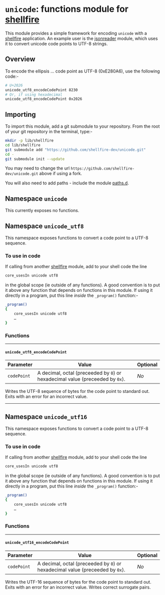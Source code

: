 # `unicode`: functions module for [shellfire]

This module provides a simple framework for encoding `unicode` with a [shellfire] application. An example user is the [jsonreader] module, which uses it to convert unicode code points to UTF-8 strings.

## Overview

To encode the ellipsis … code point as UTF-8 (0xE280A6), use the following code:-

```bash
# U+2026
unicode_utf8_encodeCodePoint 8230
# Or, if using hexadecimal
unicode_utf8_encodeCodePoint 0x2026
```

## Importing

To import this module, add a git submodule to your repository. From the root of your git repository in the terminal, type:-
```bash
mkdir -p lib/shellfire
cd lib/shellfire
git submodule add "https://github.com/shellfire-dev/unicode.git"
cd -
git submodule init --update
```

You may need to change the url `https://github.com/shellfire-dev/unicode.git` above if using a fork.

You will also need to add paths - include the module [paths.d].

## Namespace `unicode`

This currently exposes no functions.


## Namespace `unicode_utf8`

This namespace exposes functions to convert a code point to a UTF-8 sequence.

### To use in code

If calling from another [shellfire] module, add to your shell code the line
```bash
core_usesIn unicode utf8
```
in the global scope (ie outside of any functions). A good convention is to put it above any function that depends on functions in this module. If using it directly in a program, put this line _inside_ the `_program()` function:-

```bash
_program()
{
	core_usesIn unicode utf8
	…
}
```

### Functions

***
#### `unicode_utf8_encodeCodePoint`

|Parameter|Value|Optional|
|---------|-----|--------|
|`codePoint`|A decimal, octal (preceeded by `0`) or hexadecimal value (preceeded by `0x`).|_No_|

Writes the UTF-8 sequence of bytes for the code point to standard out. Exits with an error for an incorrect value.

***
## Namespace `unicode_utf16`

This namespace exposes functions to convert a code point to a UTF-8 sequence.

### To use in code

If calling from another [shellfire] module, add to your shell code the line
```bash
core_usesIn unicode utf8
```
in the global scope (ie outside of any functions). A good convention is to put it above any function that depends on functions in this module. If using it directly in a program, put this line _inside_ the `_program()` function:-

```bash
_program()
{
	core_usesIn unicode utf8
	…
}
```

### Functions

***
#### `unicode_utf16_encodeCodePoint`

|Parameter|Value|Optional|
|---------|-----|--------|
|`codePoint`|A decimal, octal (preceeded by `0`) or hexadecimal value (preceeded by `0x`).|_No_|

Writes the UTF-16 sequence of bytes for the code point to standard out. Exits with an error for an incorrect value. Writes correct surrogate pairs.


[swaddle]: https://github.com/raphaelcohn/swaddle "Swaddle homepage"
[shellfire]: https://github.com/shellfire-dev "shellfire homepage"
[core]: https://github.com/shellfire-dev/core "shellfire core module homepage"
[paths.d]: https://github.com/shellfire-dev/paths.d "paths.d shellfire module homepage"
[github api]: https://github.com/shellfire-dev/github "github shellfire module homepage"
[jsonwriter]: https://github.com/shellfire-dev/jsonwriter "jsonwriter shellfire module homepage"
[jsonreader]: https://github.com/shellfire-dev/jsonwriter "jsonreader shellfire module homepage"
[urlencode]: https://github.com/shellfire-dev/jsonwriter "urlencode shellfire module homepage"
[version]: https://github.com/shellfire-dev/version "version shellfire module homepage"
